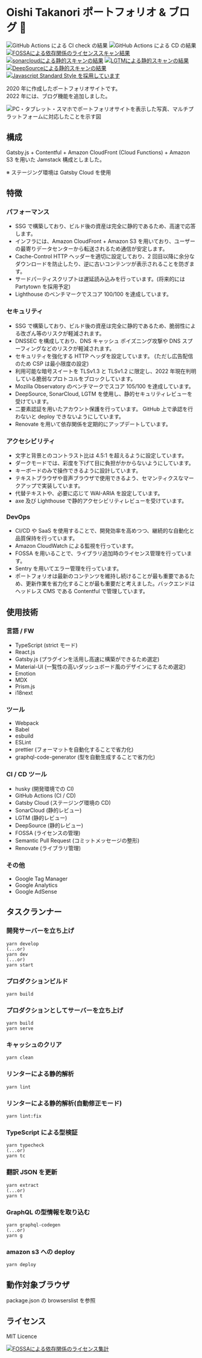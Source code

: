 # Oishi Takanori ポートフォリオ & ブログ 💚

![GitHub Actions による CI check の結果](https://github.com/bicstone/portfolio/workflows/Node.js%20CI/badge.svg)
![GitHub Actions による CD の結果](https://github.com/bicstone/portfolio/actions/workflows/deploy.yml/badge.svg?branch=main)
[![FOSSAによる依存関係のライセンススキャン結果](https://app.fossa.com/api/projects/git%2Bgithub.com%2Fbicstone%2Fportfolio.svg?type=shield)](https://app.fossa.com/projects/git%2Bgithub.com%2Fbicstone%2Fportfolio?ref=badge_shield)
[![sonarcloudによる静的スキャンの結果](https://sonarcloud.io/api/project_badges/measure?project=bicstone_masshiro.me&metric=alert_status)](https://sonarcloud.io/dashboard?id=bicstone_masshiro.me)
[![LGTMによる静的スキャンの結果](https://img.shields.io/lgtm/alerts/g/bicstone/masshiro.me.svg?logo=lgtm&logoWidth=18)](https://lgtm.com/projects/g/bicstone/masshiro.me/alerts/)
[![DeepSourceによる静的スキャンの結果](https://deepsource.io/gh/bicstone/portfolio.svg/?label=active+issues&token=YEW43yfxCIzfiws5kGiZjSN0)](https://deepsource.io/gh/bicstone/portfolio/?ref=repository-badge)
[![Javascript Standard Style を採用しています](https://img.shields.io/badge/code_style-standard-brightgreen.svg)](https://standardjs.com)

2020 年に作成したポートフォリオサイトです。  
2022 年には、ブログ機能を追加しました。

![PC・タブレット・スマホでポートフォリオサイトを表示した写真、マルチプラットフォームに対応したことを示す図](./docs/readme-images/portfolio.jpg)

## 構成

Gatsby.js + Contentful + Amazon CloudFront (Cloud Functions) + Amazon S3 を用いた Jamstack 構成としました。

※ ステージング環境は Gatsby Cloud を使用

## 特徴

### パフォーマンス

- SSG で構築しており、ビルド後の資産は完全に静的であるため、高速で応答します。
- インフラには、Amazon CloudFront + Amazon S3 を用いており、ユーザーの最寄りデータセンターから転送されるため通信が安定します。
- Cache-Control HTTP ヘッダーを適切に設定しており、2 回目以降に余分なダウンロードを防止したり、逆に古いコンテンツが表示されることを防ぎます。
- サードパーティスクリプトは遅延読み込みを行っています。(将来的には Partytown を採用予定)
- Lighthouse のベンチマークでスコア 100/100 を達成しています。

### セキュリティ

- SSG で構築しており、ビルド後の資産は完全に静的であるため、脆弱性による改ざん等のリスクが軽減されます。
- DNSSEC を構成しており、DNS キャッシュ ポイズニング攻撃や DNS スプーフィングなどのリスクが軽減されます。
- セキュリティを強化する HTTP ヘッダを設定しています。 (ただし広告配信のため CSP は最小限度の設定)
- 利用可能な暗号スイートを TLSv1.3 と TLSv1.2 に限定し、2022 年現在判明している脆弱なプロトコルをブロックしています。
- Mozilla Observatory のベンチマークでスコア 105/100 を達成しています。
- DeepSource, SonarCloud, LGTM を使用し、静的セキュリティレビューを受けています。
- 二要素認証を用いたアカウント保護を行っています。 GitHub 上で承認を行わないと deploy できないようにしています。
- Renovate を用いて依存関係を定期的にアップデートしています。

### アクセシビリティ

- 文字と背景とのコントラスト比は 4.5:1 を超えるように設定しています。
- ダークモードでは、彩度を下げて目に負担がかからないようにしています。
- キーボードのみで操作できるように設計しています。
- テキストブラウザや音声ブラウザで使用できるよう、セマンティクスなマークアップで実装しています。
- 代替テキストや、必要に応じて WAI-ARIA を設定しています。
- axe 及び Lighthouse で静的アクセシビリティレビューを受けています。

### DevOps

- CI/CD や SaaS を使用することで、開発効率を高めつつ、継続的な自動化と品質保持を行っています。
- Amazon CloudWatch による監視を行っています。
- FOSSA を用いることで、ライブラリ追加時のライセンス管理を行っています。
- Sentry を用いてエラー管理を行っています。
- ポートフォリオは最新のコンテンツを維持し続けることが最も重要であるため、更新作業を省力化することが最も重要だと考えました。バックエンドはヘッドレス CMS である Contentful で管理しています。

## 使用技術

### 言語 / FW

- TypeScript (strict モード)
- React.js
- Gatsby.js (プラグインを活用し高速に構築ができるため選定)
- Material-UI (一覧性の高いダッシュボード風のデザインにするため選定)
- Emotion
- MDX
- Prism.js
- i18next

### ツール

- Webpack
- Babel
- esbuild
- ESLint
- prettier (フォーマットを自動化することで省力化)
- graphql-code-generator (型を自動生成することで省力化)

### CI / CD ツール

- husky (開発環境での CI)
- GitHub Actions (CI / CD)
- Gatsby Cloud (ステージング環境の CD)
- SonarCloud (静的レビュー)
- LGTM (静的レビュー)
- DeepSource (静的レビュー)
- FOSSA (ライセンスの管理)
- Semantic Pull Request (コミットメッセージの整形)
- Renovate (ライブラリ管理)

### その他

- Google Tag Manager
- Google Analytics
- Google AdSense

## タスクランナー

### 開発サーバーを立ち上げ

```shell
yarn develop
(...or)
yarn dev
(...or)
yarn start
```

### プロダクションビルド

```shell
yarn build
```

### プロダクションとしてサーバーを立ち上げ

```shell
yarn build
yarn serve
```

### キャッシュのクリア

```shell
yarn clean
```

### リンターによる静的解析

```shell
yarn lint
```

### リンターによる静的解析(自動修正モード)

```shell
yarn lint:fix
```

### TypeScript による型検証

```shell
yarn typecheck
(...or)
yarn tc
```

### 翻訳 JSON を更新

```shell
yarn extract
(...or)
yarn t
```

### GraphQL の型情報を取り込む

```shell
yarn graphql-codegen
(...or)
yarn g
```

### amazon s3 への deploy

```shell
yarn deploy
```

## 動作対象ブラウザ

package.json の browserslist を参照

## ライセンス

MIT Licence

[![FOSSAによる依存関係のライセンス集計](https://app.fossa.com/api/projects/git%2Bgithub.com%2Fbicstone%2Fportfolio.svg?type=large)](https://app.fossa.com/projects/git%2Bgithub.com%2Fbicstone%2Fportfolio?ref=badge_large)
